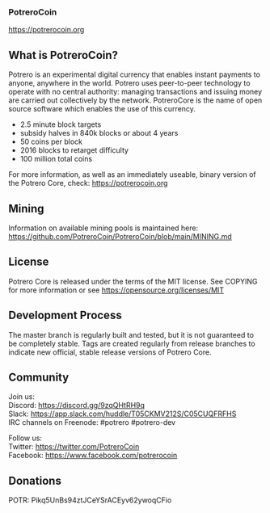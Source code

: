 ### PotreroCoin
https://potrerocoin.org

## What is PotreroCoin?
Potrero is an experimental digital currency that enables instant payments to anyone, anywhere in the world. Potrero uses peer-to-peer technology to operate with no central authority: managing transactions and issuing money are carried out collectively by the network. PotreroCore is the name of open source software which enables the use of this currency.

* 2.5 minute block targets
* subsidy halves in 840k blocks or about 4 years
* 50 coins per block
* 2016 blocks to retarget difficulty
* 100 million total coins
  
For more information, as well as an immediately useable, binary version of the Potrero Core, check: https://potrerocoin.org

## Mining
Information on available mining pools is maintained here: https://github.com/PotreroCoin/PotreroCoin/blob/main/MINING.md

## License
Potrero Core is released under the terms of the MIT license. See COPYING for more information or see https://opensource.org/licenses/MIT

## Development Process
The master branch is regularly built and tested, but it is not guaranteed to be completely stable. Tags are created regularly from release branches to indicate new official, stable release versions of Potrero Core.

## Community
Join us:  
Discord: https://discord.gg/9zqQHtRH9q  
Slack: https://app.slack.com/huddle/T05CKMV212S/C05CUQFRFHS  
IRC channels on Freenode: #potrero #potrero-dev  

Follow us:  
Twitter: https://twitter.com/PotreroCoin  
Facebook: https://www.facebook.com/potrerocoin  

## Donations
POTR: Pikq5UnBs94ztJCeYSrACEyv62ywoqCFio
